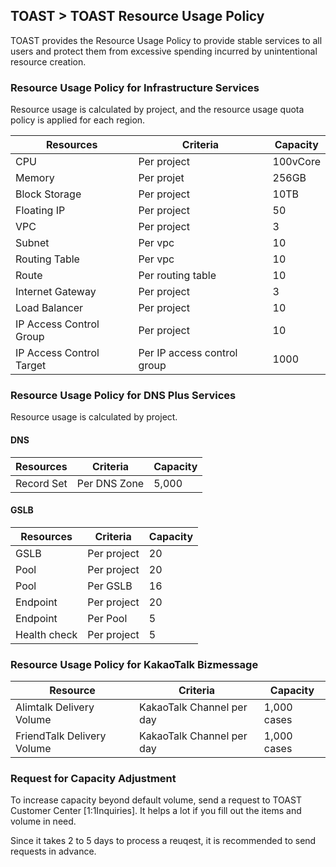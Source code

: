 ## TOAST > TOAST Resource Usage Policy 
TOAST provides the Resource Usage Policy to provide stable services to all users and protect them from excessive spending incurred by unintentional resource creation. 

### Resource Usage Policy for Infrastructure Services  
Resource usage is calculated by project, and the resource usage quota policy is applied for each region. 

|Resources | Criteria | Capacity |
|----|----|----|
|CPU	| Per project |100vCore|
|Memory	 | Per projet |256GB|
|Block Storage| Per project |10TB|
|Floating IP | Per project |50|
|VPC | Per project |3|
|Subnet | Per vpc |10|
|Routing Table | Per vpc |10|
|Route | Per routing table |10|
|Internet Gateway | Per project	|3|
|Load Balancer | Per project |10|
|IP Access Control Group	| Per project |10|
|IP Access Control Target | Per IP access control group	|1000|

### Resource Usage Policy for DNS Plus Services 
Resource usage is calculated by project.

#### DNS
|Resources | Criteria | Capacity |
|----|----|----|
|Record Set	| Per DNS Zone |5,000|

#### GSLB
|Resources | Criteria | Capacity |
|----|----|----|
|GSLB	| Per project | 20|
|Pool	| Per project | 20 |
|Pool   | Per GSLB    | 16 |
|Endpoint | Per project | 20 |
|Endpoint| Per Pool | 5 |
|Health check	| Per project | 5 |

### Resource Usage Policy for KakaoTalk Bizmessage

| Resource | Criteria | Capacity |
| -------- | -------- | -------- |
| Alimtalk Delivery Volume | KakaoTalk Channel per day | 1,000 cases |
| FriendTalk Delivery Volume | KakaoTalk Channel per day | 1,000 cases |


### Request for Capacity Adjustment
To increase capacity beyond default volume, send a request to TOAST Customer Center [1:1Inquiries]. 
It helps a lot if you fill out the items and volume in need. 

Since it takes 2 to 5 days to process a reuqest, it is recommended to send requests in advance. 

